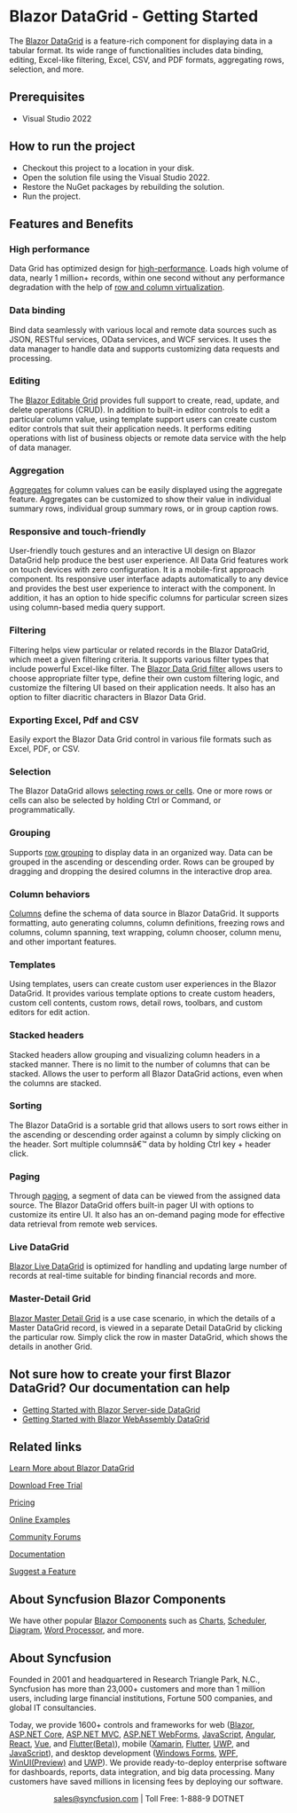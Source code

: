 # Blazor DataGrid - Getting Started

The [Blazor DataGrid](https://www.syncfusion.com/blazor-components/blazor-datagrid?utm_medium=listing&utm_source=github-examples&utm_campaign=blazor-datagrid-github-examples) is a feature-rich component for displaying data in a tabular format. Its wide range of functionalities includes data binding, editing, Excel-like filtering, Excel, CSV, and PDF formats, aggregating rows, selection, and more.

## Prerequisites

* Visual Studio 2022

## How to run the project

* Checkout this project to a location in your disk.
* Open the solution file using the Visual Studio 2022.
* Restore the NuGet packages by rebuilding the solution.
* Run the project.

## Features and Benefits

### High performance 

Data Grid has optimized design for [high-performance](https://www.syncfusion.com/blazor-components/blazor-datagrid/performance?utm_medium=listing&utm_source=github-examples&utm_campaign=blazor-datagrid-github-examples). Loads high volume of data, nearly 1 million+ records, within one second without any performance degradation with the help of [row and column virtualization](https://blazor.syncfusion.com/documentation/datagrid/virtual/?utm_medium=listing&utm_source=github-examples&utm_campaign=blazor-datagrid-github-examples).

### Data binding 

Bind data seamlessly with various local and remote data sources such as JSON, RESTful services, OData services, and WCF services. It uses the data manager to handle data and supports customizing data requests and processing.

### Editing 

The [Blazor Editable Grid](https://www.syncfusion.com/blazor-components/blazor-datagrid/editing?utm_medium=listing&utm_source=github-examples&utm_campaign=blazor-datagrid-github-examples) provides full support to create, read, update, and delete operations (CRUD). In addition to built-in editor controls to edit a particular column value, using template support users can create custom editor controls that suit their application needs. It performs editing operations with list of business objects or remote data service with the help of data manager.

### Aggregation

[Aggregates](https://www.syncfusion.com/blazor-components/blazor-datagrid/aggregation?utm_medium=listing&utm_source=github-examples&utm_campaign=blazor-datagrid-github-examples) for column values can be easily displayed using the aggregate feature. Aggregates can be customized to show their value in individual summary rows, individual group summary rows, or in group caption rows.

### Responsive and touch-friendly

User-friendly touch gestures and an interactive UI design on Blazor DataGrid help produce the best user experience. All Data Grid features work on touch devices with zero configuration. It is a mobile-first approach component. Its responsive user interface adapts automatically to any device and provides the best user experience to interact with the component. In addition, it has an option to hide specific columns for particular screen sizes using column-based media query support.

### Filtering 

Filtering helps view particular or related records in the Blazor DataGrid, which meet a given filtering criteria. It supports various filter types that include powerful Excel-like filter. The [Blazor Data Grid filter](https://www.syncfusion.com/blazor-components/blazor-datagrid/filtering?utm_medium=listing&utm_source=github-examples&utm_campaign=blazor-datagrid-github-examples) allows users to choose appropriate filter type, define their own custom filtering logic, and customize the filtering UI based on their application needs. It also has an option to filter diacritic characters in Blazor Data Grid.

### Exporting Excel, Pdf and CSV

Easily export the Blazor Data Grid control in various file formats such as Excel, PDF, or CSV.

### Selection

The Blazor DataGrid allows [selecting rows or cells](https://www.syncfusion.com/blazor-components/blazor-datagrid/selection?utm_medium=listing&utm_source=github-examples&utm_campaign=blazor-datagrid-github-examples). One or more rows or cells can also be selected by holding Ctrl or Command, or programmatically.

### Grouping 

Supports [row grouping](https://www.syncfusion.com/blazor-components/blazor-datagrid/grouping?utm_medium=listing&utm_source=github-examples&utm_campaign=blazor-datagrid-github-examples) to display data in an organized way. Data can be grouped in the ascending or descending order. Rows can be grouped by dragging and dropping the desired columns in the interactive drop area.

### Column behaviors

[Columns](https://www.syncfusion.com/blazor-components/blazor-datagrid/column?utm_medium=listing&utm_source=github-examples&utm_campaign=blazor-datagrid-github-examples) define the schema of data source in Blazor DataGrid. It supports formatting, auto generating columns, column definitions, freezing rows and columns, column spanning, text wrapping, column chooser, column menu, and other important features.

### Templates 

Using templates, users can create custom user experiences in the Blazor DataGrid. It provides various template options to create custom headers, custom cell contents, custom rows, detail rows, toolbars, and custom editors for edit action.

### Stacked headers

Stacked headers allow grouping and visualizing column headers in a stacked manner. There is no limit to the number of columns that can be stacked. Allows the user to perform all Blazor DataGrid actions, even when the columns are stacked.

### Sorting 

The Blazor DataGrid is a sortable grid that allows users to sort rows either in the ascending or descending order against a column by simply clicking on the header. Sort multiple columnsâ€™ data by holding Ctrl key + header click.

### Paging

Through [paging](https://www.syncfusion.com/blazor-components/blazor-datagrid/paging?utm_medium=listing&utm_source=github-examples&utm_campaign=blazor-datagrid-github-examples), a segment of data can be viewed from the assigned data source. The Blazor DataGrid offers built-in pager UI with options to customize its entire UI. It also has an on-demand paging mode for effective data retrieval from remote web services.

### Live DataGrid

[Blazor Live DataGrid](https://www.syncfusion.com/kb/12362/blazor-live-grid--a-quick-start-to-create-and-bind-live-data?utm_medium=listing&utm_source=github-examples&utm_campaign=blazor-datagrid-github-examples) is optimized for handling and updating large number of records at real-time suitable for binding financial records and more.

### Master-Detail Grid

[Blazor Master Detail Grid](https://blazor.syncfusion.com/demos/datagrid/master-details?utm_medium=listing&utm_source=github-examples&utm_campaign=blazor-datagrid-github-examples) is a use case scenario, in which the details of a Master DataGrid record, is viewed in a separate Detail DataGrid by clicking the particular row. Simply click the row in master DataGrid, which shows the details in another Grid. 

## Not sure how to create your first Blazor DataGrid? Our documentation can help

* [Getting Started with Blazor Server-side DataGrid](https://blazor.syncfusion.com/documentation/datagrid/getting-started/?utm_medium=listing&utm_source=github-examples&utm_campaign=blazor-datagrid-github-examples)
* [Getting Started with Blazor WebAssembly DataGrid](https://blazor.syncfusion.com/documentation/datagrid/how-to/blazor-webassembly-datagrid-using-visual-studio/?utm_medium=listing&utm_source=github-examples&utm_campaign=blazor-datagrid-github-examples)

## Related links

[Learn More about Blazor DataGrid](https://www.syncfusion.com/blazor-components/blazor-datagrid?utm_medium=listing&utm_source=github-examples&utm_campaign=blazor-datagrid-github-examples)

[Download Free Trial](https://www.syncfusion.com/downloads?utm_medium=listing&utm_source=github-examples&utm_campaign=blazor-datagrid-github-examples)

[Pricing](https://www.syncfusion.com/sales/products/blazor?utm_medium=listing&utm_source=github-examples&utm_campaign=blazor-datagrid-github-examples)

[Online Examples](https://blazor.syncfusion.com/demos/datagrid/default-functionalities?utm_medium=listing&utm_source=github-examples&utm_campaign=blazor-datagrid-github-examples)

[Community Forums](https://www.syncfusion.com/forums/blazor-components/grid?utm_medium=listing&utm_source=github-examples&utm_campaign=blazor-datagrid-github-examples)

[Documentation](https://blazor.syncfusion.com/documentation/datagrid/getting-started/?utm_medium=listing&utm_source=github-examples&utm_campaign=blazor-datagrid-github-examples)

[Suggest a Feature](https://www.syncfusion.com/feedback/blazor-components?utm_medium=listing&utm_source=github-examples&utm_campaign=blazor-datagrid-github-examples)

## About Syncfusion Blazor Components

We have other popular [Blazor Components](https://www.syncfusion.com/blazor-components?utm_medium=listing&utm_source=github-examples&utm_campaign=blazor-datagrid-github-examples) such as [Charts](https://www.syncfusion.com/blazor-components/blazor-charts?utm_medium=listing&utm_source=github-examples&utm_campaign=blazor-datagrid-github-examples), [Scheduler](https://www.syncfusion.com/blazor-components/blazor-scheduler?utm_medium=listing&utm_source=github-examples&utm_campaign=blazor-datagrid-github-examples), [Diagram](https://www.syncfusion.com/blazor-components/blazor-diagram?utm_medium=listing&utm_source=github-examples&utm_campaign=blazor-datagrid-github-examples), [Word Processor](https://www.syncfusion.com/blazor-components/blazor-word-processor?utm_medium=listing&utm_source=github-examples&utm_campaign=blazor-datagrid-github-examples), and more.


## About Syncfusion

Founded in 2001 and headquartered in Research Triangle Park, N.C., Syncfusion has more than 23,000+ customers and more than 1 million users, including large financial institutions, Fortune 500 companies, and global IT consultancies.

Today, we provide 1600+ controls and frameworks for web ([Blazor](https://www.syncfusion.com/blazor-components?utm_medium=listing&utm_source=github-examples&utm_campaign=blazor-datagrid-github-examples), [ASP.NET Core](https://www.syncfusion.com/aspnet-core-ui-controls?utm_medium=listing&utm_source=github-examples&utm_campaign=blazor-datagrid-github-examples), [ASP.NET MVC](https://www.syncfusion.com/aspnet-mvc-ui-controls?utm_medium=listing&utm_source=github-examples&utm_campaign=blazor-datagrid-github-examples), [ASP.NET WebForms](https://www.syncfusion.com/jquery/aspnet-webforms-ui-controls?utm_medium=listing&utm_source=github-examples&utm_campaign=blazor-datagrid-github-examples), [JavaScript](https://www.syncfusion.com/javascript-ui-controls?utm_medium=listing&utm_source=github-examples&utm_campaign=blazor-datagrid-github-examples), [Angular](https://www.syncfusion.com/angular-ui-components?utm_medium=listing&utm_source=github-examples&utm_campaign=blazor-datagrid-github-examples), [React](https://www.syncfusion.com/react-ui-components?utm_medium=listing&utm_source=github-examples&utm_campaign=blazor-datagrid-github-examples), [Vue](https://www.syncfusion.com/vue-ui-components?utm_medium=listing&utm_source=github-examples&utm_campaign=blazor-datagrid-github-examples), and [Flutter(Beta)](https://www.syncfusion.com/flutter-widgets?utm_medium=listing&utm_source=github-examples&utm_campaign=blazor-datagrid-github-examples)), mobile ([Xamarin](https://www.syncfusion.com/xamarin-ui-controls?utm_medium=listing&utm_source=github-examples&utm_campaign=blazor-datagrid-github-examples), [Flutter](https://www.syncfusion.com/flutter-widgets?utm_medium=listing&utm_source=github-examples&utm_campaign=blazor-datagrid-github-examples), [UWP](https://www.syncfusion.com/uwp-ui-controls?utm_medium=listing&utm_source=github-examples&utm_campaign=blazor-datagrid-github-examples), and [JavaScript](https://www.syncfusion.com/javascript-ui-controls?utm_medium=listing&utm_source=github-examples&utm_campaign=blazor-datagrid-github-examples)), and desktop development ([Windows Forms](https://www.syncfusion.com/winforms-ui-controls?utm_medium=listing&utm_source=github-examples&utm_campaign=blazor-datagrid-github-examples), [WPF](https://www.syncfusion.com/wpf-ui-controls?utm_medium=listing&utm_source=github-examples&utm_campaign=blazor-datagrid-github-examples), [WinUI(Preview)](https://www.syncfusion.com/winui-controls?utm_medium=listing&utm_source=github-examples&utm_campaign=blazor-datagrid-github-examples) and [UWP](https://www.syncfusion.com/uwp-ui-controls?utm_medium=listing&utm_source=github-examples&utm_campaign=blazor-datagrid-github-examples)). We provide ready-to-deploy enterprise software for dashboards, reports, data integration, and big data processing. Many customers have saved millions in licensing fees by deploying our software.

<p align="center"><a href="mailto:sales@syncfusion.com?Subject=Syncfusion%20Blazor%20UI%20Controls%20-%20Visual%20Studio%20Marketplace">sales@syncfusion.com</a> | Toll Free: 1-888-9 DOTNET </p>